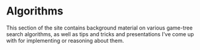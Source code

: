 ---
---

# Algorithms

This section of the site contains background material on various
game-tree search algorithms, as well as tips and tricks and
presentations I've come up with for implementing or reasoning about
them.
